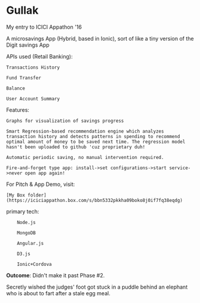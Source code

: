 # Gullak
My entry to ICICI Appathon '16

A microsavings App (Hybrid, based in Ionic), sort of like a tiny version of the Digit savings App

APIs used (Retail Banking):

    Transactions History
    
    Fund Transfer
    
    Balance
    
    User Account Summary

Features:

    Graphs for visualization of savings progress
    
    Smart Regression-based recommendation engine which analyzes transaction history and detects patterns in spending to recommend optimal amount of money to be saved next time. The regression model hasn't been uploaded to github 'cuz proprietary duh!
    
    Automatic periodic saving, no manual intervention required.
    
    Fire-and-forget type app: install->set configurations->start service->never open app again!
    

For Pitch & App Demo, visit:

    [My Box folder](https://iciciappathon.box.com/s/bbn5332pkkha09boko8j0if7fq38eqdg)
    
primary tech:

        Node.js
        
        MongoDB
        
        Angular.js
        
        D3.js
        
        Ionic+Cordova
        
    
**Outcome**: Didn't make it past Phase #2. 

Secretly wished the judges' foot got stuck in a puddle behind an elephant who is about to fart after a stale egg meal.
